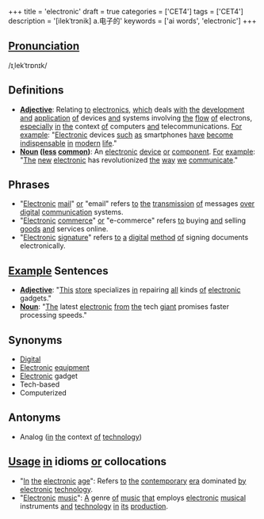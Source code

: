 +++
title = 'electronic'
draft = true
categories = ['CET4']
tags = ['CET4']
description = '[ilekˈtrɔnik] a.电子的'
keywords = ['ai words', 'electronic']
+++

## [Pronunciation](/post/pronunciation/)
/ɪˌlekˈtrɒnɪk/

## Definitions
- **[Adjective](/post/adjective/)**: Relating [to](/post/to/) [electronics](/post/electronics/), [which](/post/which/) deals [with](/post/with/) [the](/post/the/) [development](/post/development/) [and](/post/and/) [application](/post/application/) [of](/post/of/) devices [and](/post/and/) systems involving [the](/post/the/) [flow](/post/flow/) [of](/post/of/) electrons, [especially](/post/especially/) [in](/post/in/) [the](/post/the/) context [of](/post/of/) computers [and](/post/and/) telecommunications. [For](/post/for/) [example](/post/example/): "[Electronic](/post/electronic/) devices [such](/post/such/) [as](/post/as/) smartphones [have](/post/have/) [become](/post/become/) [indispensable](/post/indispensable/) [in](/post/in/) [modern](/post/modern/) [life](/post/life/)."
- **[Noun](/post/noun/) ([less](/post/less/) [common](/post/common/))**: An [electronic](/post/electronic/) [device](/post/device/) [or](/post/or/) [component](/post/component/). [For](/post/for/) [example](/post/example/): "[The](/post/the/) [new](/post/new/) [electronic](/post/electronic/) has revolutionized [the](/post/the/) [way](/post/way/) [we](/post/we/) [communicate](/post/communicate/)."

## Phrases
- "[Electronic](/post/electronic/) [mail](/post/mail/)" [or](/post/or/) "email" refers [to](/post/to/) [the](/post/the/) [transmission](/post/transmission/) [of](/post/of/) messages [over](/post/over/) [digital](/post/digital/) [communication](/post/communication/) systems.
- "[Electronic](/post/electronic/) [commerce](/post/commerce/)" [or](/post/or/) "e-commerce" refers [to](/post/to/) buying [and](/post/and/) selling [goods](/post/goods/) [and](/post/and/) services online.
- "[Electronic](/post/electronic/) [signature](/post/signature/)" refers [to](/post/to/) [a](/post/a/) [digital](/post/digital/) [method](/post/method/) [of](/post/of/) signing documents electronically.

## [Example](/post/example/) Sentences
- **[Adjective](/post/adjective/)**: "[This](/post/this/) [store](/post/store/) specializes [in](/post/in/) repairing [all](/post/all/) kinds [of](/post/of/) [electronic](/post/electronic/) gadgets."
- **[Noun](/post/noun/)**: "[The](/post/the/) latest [electronic](/post/electronic/) [from](/post/from/) [the](/post/the/) tech [giant](/post/giant/) promises faster processing speeds."

## Synonyms
- [Digital](/post/digital/)
- [Electronic](/post/electronic/) [equipment](/post/equipment/)
- [Electronic](/post/electronic/) gadget
- Tech-based
- Computerized

## Antonyms
- Analog ([in](/post/in/) [the](/post/the/) context [of](/post/of/) [technology](/post/technology/))

## [Usage](/post/usage/) [in](/post/in/) idioms [or](/post/or/) collocations
- "[In](/post/in/) [the](/post/the/) [electronic](/post/electronic/) [age](/post/age/)": Refers [to](/post/to/) [the](/post/the/) [contemporary](/post/contemporary/) [era](/post/era/) dominated [by](/post/by/) [electronic](/post/electronic/) [technology](/post/technology/).
- "[Electronic](/post/electronic/) [music](/post/music/)": [A](/post/a/) genre [of](/post/of/) [music](/post/music/) [that](/post/that/) employs [electronic](/post/electronic/) [musical](/post/musical/) instruments [and](/post/and/) [technology](/post/technology/) [in](/post/in/) [its](/post/its/) [production](/post/production/).
